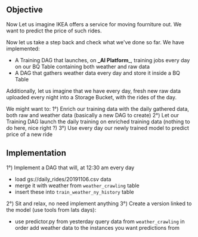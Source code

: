 ## Objective

Now Let us imagine IKEA offers a service for moving fourniture out.
We want to predict the price of such rides. 

Now let us take a step back and check what we've done so far.
We have implemented:

- A Training DAG that launches, on **_AI Platform**_, training jobs every day on our BQ Table containing both weather and raw data 
- A DAG that gathers weather data every day and store it inside a BQ Table

Additionally, let us imagine that we have every day, fresh new raw data uploaded every night into a Storage Bucket, with the rides of the day.

We might want to:
1°) Enrich our training data with the daily gathered data, both raw and weather data (basically a new DAG to create)
2°) Let our Training DAG launch the daily training on enriched training data (nothing to do here, nice right ?)
3°) Use every day our newly trained model to predict price of a new ride

## Implementation

1°) Implement a DAG that will, at 12:30 am every day
- load gs://daily_rides/20191106.csv data
- merge it with weather from `weather_crawling` table
- insert these into `train_weather_ny_history` table

2°) Sit and relax, no need implement anything
3°) Create a version linked to the model (use tools from lats days):
- use predictor.py from yesterday query data from `weather_crawling` in order add weather data to the instances you want predictions from 